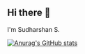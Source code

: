 ## Hi there 👋

I'm Sudharshan S.

[![Anurag's GitHub stats](https://github-readme-stats.vercel.app/api?username=sudharshans2009)](https://github.com/anuraghazra/github-readme-stats)
